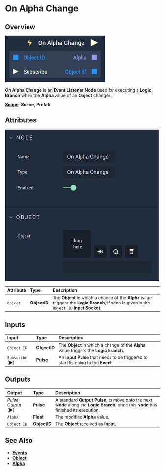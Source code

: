 # On Alpha Change

## Overview

![The On Alpha Change Node.](../../../.gitbook/assets/onalphachangeupdatedimage.png)

**On Alpha Change** is an **Event Listener** **Node** used for executing a **Logic Branch** when the **Alpha** value of an **Object** changes.

[**Scope**](../../overview.md#scopes): **Scene**, **Prefab**.

## Attributes

![The On Alpha Change Node Attributes.](../../../.gitbook/assets/onalphachangeattributes.png)

| Attribute | Type | Description |
| :--- | :--- | :--- |
| `Object` | **ObjectID** | The **Object** in which a change of the **Alpha** value triggers the **Logic Branch**, if none is given in the `Object ID` **Input Socket**. |

## Inputs

| Input | Type | Description |
| :--- | :--- | :--- |
| `Object ID` | **ObjectID** | The **Object** in which a change of the **Alpha** value triggers the **Logic Branch**. |
| `Subscribe` (►)|**Pulse** | An **Input Pulse** that needs to be triggered to start listening to the **Event**. |


## Outputs

| Output | Type | Description |
| :--- | :--- | :--- |
| _Pulse Output_ \(►\) | **Pulse** | A standard **Output Pulse**, to move onto the next **Node** along the **Logic Branch**, once this **Node** has finished its execution. |
| `Alpha` | **Float** | The modified **Alpha** value. |
| `Object ID` | **ObjectID** | The **Object** received as **Input**. |

## See Also

* [**Events**](../)
* [**Object**](./)
* [**Alpha**](../../../objects-and-types/attributes/common-attributes/sprite.md#alpha)

